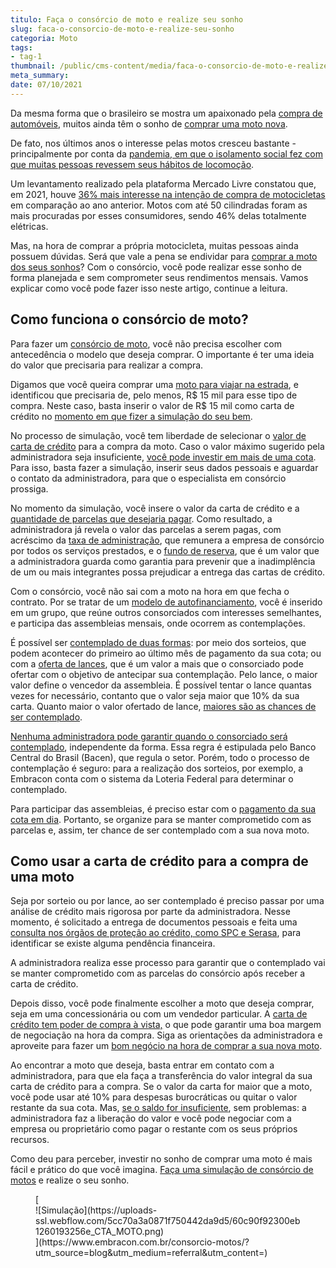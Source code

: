 ```yaml
---
titulo: Faça o consórcio de moto e realize seu sonho
slug: faca-o-consorcio-de-moto-e-realize-seu-sonho
categoria: Moto
tags:
- tag-1
thumbnail: /public/cms-content/media/faca-o-consorcio-de-moto-e-realize-seu-sonho.jpg
meta_summary: 
date: 07/10/2021
---
```

Da mesma forma que o brasileiro se mostra um apaixonado pela [compra de automóveis](https://www.embracon.com.br/blog/como-comprar-um-carro-com-r-100-00-por-semana), muitos ainda têm o sonho de [comprar uma moto nova](https://www.embracon.com.br/blog/guia-completo-de-como-comprar-uma-moto-com-consorcio).

De fato, nos últimos anos o interesse pelas motos cresceu bastante - principalmente por conta da [pandemia, em que o isolamento social fez com que muitas pessoas revessem seus hábitos de locomoção](https://www.embracon.com.br/blog/habitos-de-consumo-antes-durante-e-pos-pandemia).

Um levantamento realizado pela plataforma Mercado Livre constatou que, em 2021, houve [36% mais interesse na intenção de compra de motocicletas](https://www.motociclismoonline.com.br/especiais/interesse-motos-cresce-brasil-eletricas-destacam/) em comparação ao ano anterior. Motos com até 50 cilindradas foram as mais procuradas por esses consumidores, sendo 46% delas totalmente elétricas.

Mas, na hora de comprar a própria motocicleta, muitas pessoas ainda possuem dúvidas. Será que vale a pena se endividar para [comprar a moto dos seus sonhos](https://www.embracon.com.br/blog/5-vantagens-consorcio-de-moto)? Com o consórcio, você pode realizar esse sonho de forma planejada e sem comprometer seus rendimentos mensais. Vamos explicar como você pode fazer isso neste artigo, continue a leitura.

Como funciona o consórcio de moto? 
-----------------------------------

Para fazer um [consórcio de moto](https://www.embracon.com.br/blog/saiba-tudo-sobre-consorcio-de-motos), você não precisa escolher com antecedência o modelo que deseja comprar. O importante é ter uma ideia do valor que precisaria para realizar a compra.

Digamos que você queira comprar uma [moto para viajar na estrada](https://www.embracon.com.br/blog/conheca-as-melhores-motos-do-mercado), e identificou que precisaria de, pelo menos, R$ 15 mil para esse tipo de compra. Neste caso, basta inserir o valor de R$ 15 mil como carta de crédito no [momento em que fizer a simulação do seu bem](https://www.embracon.com.br/blog/simulacao-de-consorcio).

No processo de simulação, você tem liberdade de selecionar o [valor de carta de crédito](https://www.embracon.com.br/blog/tudo-o-que-voce-precisa-saber-sobre-a-carta-de-credito-de-consorcios) para a compra da moto. Caso o valor máximo sugerido pela administradora seja insuficiente, [você pode investir em mais de uma cota](https://www.embracon.com.br/blog/afinal-posso-fazer-mais-de-um-consorcio-ao-mesmo-tempo-entenda). Para isso, basta fazer a simulação, inserir seus dados pessoais e aguardar o contato da administradora, para que o especialista em consórcio prossiga.

No momento da simulação, você insere o valor da carta de crédito e a [quantidade de parcelas que desejaria pagar](https://www.embracon.com.br/blog/como-calcular-as-parcelas-no-consorcio). Como resultado, a administradora já revela o valor das parcelas a serem pagas, com acréscimo da [taxa de administração](https://www.embracon.com.br/blog/como-funciona-a-taxa-de-administracao-de-um-consorcio), que remunera a empresa de consórcio por todos os serviços prestados, e o [fundo de reserva](https://www.embracon.com.br/blog/entenda-como-funciona-a-devolucao-do-fundo-de-reserva), que é um valor que a administradora guarda como garantia para prevenir que a inadimplência de um ou mais integrantes possa prejudicar a entrega das cartas de crédito.

Com o consórcio, você não sai com a moto na hora em que fecha o contrato. Por se tratar de um [modelo de autofinanciamento](https://www.embracon.com.br/blog/autofinanciamento-o-que-e-e-como-um-consorcio-pode-ajuda-lo), você é inserido em um grupo, que reúne outros consorciados com interesses semelhantes, e participa das assembleias mensais, onde ocorrem as contemplações.

É possível ser [contemplado de duas formas](https://www.embracon.com.br/blog/quais-sao-as-formas-de-contemplacao): por meio dos sorteios, que podem acontecer do primeiro ao último mês de pagamento da sua cota; ou com a [oferta de lances](https://www.embracon.com.br/blog/como-funcionam-os-tipos-de-lances-no-consorcio), que é um valor a mais que o consorciado pode ofertar com o objetivo de antecipar sua contemplação. Pelo lance, o maior valor define o vencedor da assembleia. É possível tentar o lance quantas vezes for necessário, contanto que o valor seja maior que 10% da sua carta. Quanto maior o valor ofertado de lance, [maiores são as chances de ser contemplado](https://www.embracon.com.br/blog/como-ser-contemplado-mais-rapido-no-consorcio).

[Nenhuma administradora pode garantir quando o consorciado será contemplado](https://www.embracon.com.br/blog/nao-existe-promessa-de-contemplacao-em-consorcio), independente da forma. Essa regra é estipulada pelo Banco Central do Brasil (Bacen), que regula o setor. Porém, todo o processo de contemplação é seguro: para a realização dos sorteios, por exemplo, a Embracon conta com o sistema da Loteria Federal para determinar o contemplado.

Para participar das assembleias, é preciso estar com o [pagamento da sua cota em dia](https://www.embracon.com.br/blog/como-e-feito-o-pagamento-da-parcela-do-consorcio). Portanto, se organize para se manter comprometido com as parcelas e, assim, ter chance de ser contemplado com a sua nova moto.

Como usar a carta de crédito para a compra de uma moto 
-------------------------------------------------------

Seja por sorteio ou por lance, ao ser contemplado é preciso passar por uma análise de crédito mais rigorosa por parte da administradora. Nesse momento, é solicitado a entrega de documentos pessoais e feita uma [consulta nos órgãos de proteção ao crédito, como SPC e Serasa](https://www.embracon.com.br/blog/o-que-e-o-spc-serasa-e-como-ele-influencia-na-sua-vida-financeira), para identificar se existe alguma pendência financeira.

A administradora realiza esse processo para garantir que o contemplado vai se manter comprometido com as parcelas do consórcio após receber a carta de crédito.

Depois disso, você pode finalmente escolher a moto que deseja comprar, seja em uma concessionária ou com um vendedor particular. A [carta de crédito tem poder de compra à vista,](https://www.embracon.com.br/blog/o-que-e-a-carta-de-credito-como-funciona-e-como-usar) o que pode garantir uma boa margem de negociação na hora da compra. Siga as orientações da administradora e aproveite para fazer um [bom negócio na hora de comprar a sua nova moto](https://www.embracon.com.br/blog/4-dicas-para-conseguir-uma-boa-negociacao-na-hora-de-adquirir-o-seu-bem).

Ao encontrar a moto que deseja, basta entrar em contato com a administradora, para que ela faça a transferência do valor integral da sua carta de crédito para a compra. Se o valor da carta for maior que a moto, você pode usar até 10% para despesas burocráticas ou quitar o valor restante da sua cota. Mas, [se o saldo for insuficiente](https://www.embracon.com.br/blog/e-possivel-comprar-um-bem-maior-do-que-minha-carta-de-credito-a-embracon-responde), sem problemas: a administradora faz a liberação do valor e você pode negociar com a empresa ou proprietário como pagar o restante com os seus próprios recursos.

Como deu para perceber, investir no sonho de comprar uma moto é mais fácil e prático do que você imagina. [Faça uma simulação de consórcio de motos](https://www.embracon.com.br/consorcio-motos) e realize o seu sonho.

<figure class="w-richtext-figure-type-image w-richtext-align-center">[<div>![Simulação](https://uploads-ssl.webflow.com/5cc70a3a0871f750442da9d5/60c90f92300eb1260193256e_CTA_MOTO.png)</div>](https://www.embracon.com.br/consorcio-motos/?utm_source=blog&utm_medium=referral&utm_content=)</figure>
